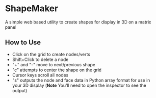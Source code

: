 # ShapeMaker
A simple web based utility to create shapes for display in 3D on a matrix panel

## How to Use
* Click on the grid to create nodes/verts
* Shift+Click to delete a node
* "+" and "-" move to next/previous shape
* "c" attempts to center the shape on the grid
* Cursor keys scroll all nodes
* "s" outputs the node and face data in Python array format for use in your 3D display (__Note__ You'll need to open the inspector to see the output)
